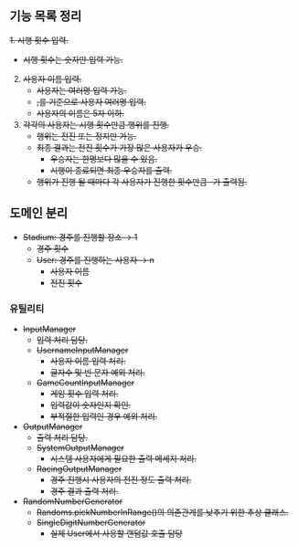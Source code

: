 ## 기능 목록 정리

~~1. 시행 횟수 입력.~~

- ~~시행 횟수는 숫자만 입력 가능.~~

2. ~~사용자 이름 입력.~~
   - ~~사용자는 여러명 입력 가능.~~
   - ~~,를 기준으로 사용자 여러명 입력.~~
   - ~~사용자의 이름은 5자 이하.~~
3. ~~각각의 사용자는 시행 횟수만큼 행위를 진행.~~
   - ~~행위는 전진 또는 정지만 가능.~~
   - ~~최종 결과는 전진 횟수가 가장 많은 사용자가 우승.~~
     - ~~우승자는 한명보다 많을 수 있음.~~
     - ~~시행이 종료되면 최종 우승자를 출력.~~
   - ~~행위가 진행 될 때마다 각 사용자가 진행한 횟수만큼 -가 출력됨.~~

## 도메인 분리

- ~~Stadium: 경주를 진행할 장소 → 1~~
  - ~~경주 횟수~~
  - ~~User: 경주를 진행하는 사용자 → n~~
    - ~~사용자 이름~~
    - ~~전진 횟수~~

### 유틸리티

- ~~InputManager~~
  - ~~입력 처리 담당.~~
  - ~~UsernameInputManager~~
    - ~~사용자 이름 입력 처리.~~
    - ~~글자수 및 빈 문자 예외 처리.~~
  - ~~GameCountInputManager~~
    - ~~게임 횟수 입력 처리.~~
    - ~~입력값이 숫자인지 확인.~~
    - ~~부적절한 입력인 경우 예외 처리.~~
- ~~OutputManager~~
  - ~~출력 처리 담당.~~
  - ~~SystemOutputManager~~
    - ~~시스템 사용자에게 필요한 출력 메세지 처리.~~
  - ~~RacingOutputManager~~
    - ~~경주 진행시 사용자의 전진 정도 출력 처리.~~
    - ~~경주 결과 출력 처리.~~
- ~~RandomNumberGenerator~~
  - ~~Randoms.pickNumberInRange()의 의존관계를 낮추기 위한 추상 클래스.~~
  - ~~SingleDigitNumberGenerator~~
    - ~~실제 User에서 사용할 랜덤값 호출 담당~~
